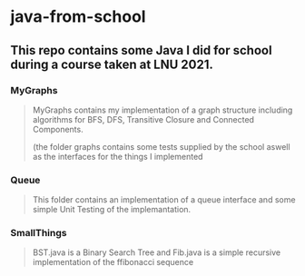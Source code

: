 # java-from-school

## This repo contains some Java I did for school during a course taken at LNU 2021.

### 


### MyGraphs

> MyGraphs contains my implementation of a graph structure including algorithms for BFS, DFS, Transitive Closure and Connected Components.
> 
> (the folder graphs contains some tests supplied by the school aswell as the interfaces for the things I implemented

### Queue

> This folder contains an implementation of a queue interface and some simple Unit Testing of the implemantation.

### SmallThings

> BST.java is a Binary Search Tree and Fib.java is a simple recursive implementation of the ffibonacci sequence
